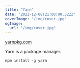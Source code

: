 ```yaml
---
title: "Yarn"
date: "2021-12-08T21:00:00.322Z"
coverImage: "/img/cover.jpg"
ogImage:
  url: "/img/cover.jpg"
---
```


[yarnpkg.com](https://yarnpkg.com/)

Yarn is a package manager. 

`npm install -g yarn`
